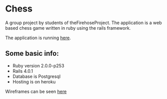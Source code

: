 Chess
=====

A group project by students of theFirehoseProject. The application is a web based chess game written in ruby using the rails framework.

The application is running [here](https://fischer-chess.herokuapp.com).

Some basic info:
----------------
* Ruby version 2.0.0-p253
* Rails 4.0.1
* Database is Postgresql
* Hosting is on heroku


Wireframes can be seen [here](https://github.com/Team-Fischer/chess/wiki/wireframes)

